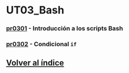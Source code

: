 # UT03_Bash

### [pr0301](./practicas/pr0301/pr0301.md) - Introducción a los scripts Bash

### [pr0302](./practicas/pr0302/pr0302.md) - Condicional `if`

## [Volver al índice](../index.md)